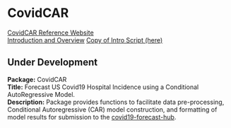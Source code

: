 # CovidCAR  
[CovidCAR Reference Website](https://jmhumphreys.github.io/CovidCAR/)  
[Introduction and Overview](https://jmhumphreys.github.io/CovidCAR/articles)
[Copy of Intro Script (here)](https://github.com/JMHumphreys/CovidCAR/blob/main/vignettes/overview.Rmd)
   

## Under Development  

**Package:** CovidCAR  
**Title:** Forecast US Covid19 Hospital Incidence using a Conditional AutoRegressive Model.  
**Description:** Package provides functions to facilitate data pre-processing, Conditional
    Autoregressive (CAR) model construction, and formatting of model results for submission
    to the [covid19-forecast-hub](https://github.com/reichlab/covid19-forecast-hub).
